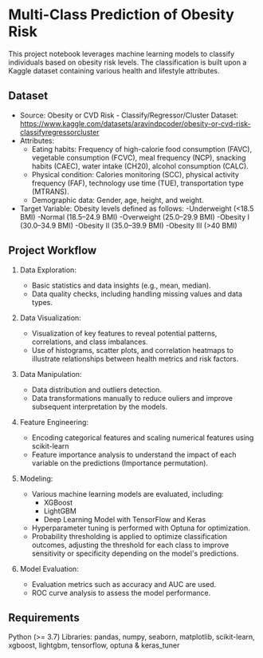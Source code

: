# Multi-Class Prediction of Obesity Risk

This project notebook leverages machine learning models to classify individuals based on obesity risk levels. The classification is built upon a Kaggle dataset containing various health and lifestyle attributes.

## Dataset

- Source: Obesity or CVD Risk - Classify/Regressor/Cluster Dataset: https://www.kaggle.com/datasets/aravindpcoder/obesity-or-cvd-risk-classifyregressorcluster
- Attributes:
    - Eating habits: Frequency of high-calorie food consumption (FAVC), vegetable consumption (FCVC), meal frequency (NCP), snacking habits (CAEC), water intake (CH20), alcohol consumption (CALC).
    - Physical condition: Calories monitoring (SCC), physical activity frequency (FAF), technology use time (TUE), transportation type (MTRANS).
    - Demographic data: Gender, age, height, and weight.
- Target Variable: Obesity levels defined as follows:
    -Underweight (<18.5 BMI)
    -Normal (18.5–24.9 BMI)
    -Overweight (25.0–29.9 BMI)
    -Obesity I (30.0–34.9 BMI)
    -Obesity II (35.0–39.9 BMI)
    -Obesity III (>40 BMI)

## Project Workflow
1. Data Exploration:

    - Basic statistics and data insights (e.g., mean, median).
    - Data quality checks, including handling missing values and data types.

2. Data Visualization:

    - Visualization of key features to reveal potential patterns, correlations, and class imbalances.
    - Use of histograms, scatter plots, and correlation heatmaps to illustrate relationships between health metrics and risk factors.

3. Data Manipulation:

    - Data distribution and outliers detection.
    - Data transformations manually to reduce ouliers and improve subsequent interpretation by the models.

4. Feature Engineering:
    - Encoding categorical features and scaling numerical features using scikit-learn
    - Feature importance analysis to understand the impact of each variable on the predictions (Importance permutation).

5. Modeling:
   
    - Various machine learning models are evaluated, including:
        - XGBoost
        - LightGBM
        - Deep Learning Model with TensorFlow and Keras
    - Hyperparameter tuning is performed with Optuna for optimization.
    - Probability thresholding is applied to optimize classification outcomes, adjusting the threshold for each class to improve sensitivity or specificity depending on the model's predictions.

6. Model Evaluation:

    - Evaluation metrics such as accuracy and AUC are used.
    - ROC curve analysis to assess the model performance.

## Requirements
Python (>= 3.7)
Libraries: pandas, numpy, seaborn, matplotlib, scikit-learn, xgboost, lightgbm, tensorflow, optuna & keras_tuner

